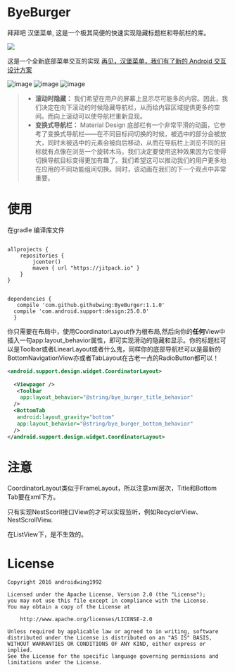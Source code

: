 # ByeBurger
拜拜吧 汉堡菜单, 这是一个极其简便的快速实现隐藏标题栏和导航栏的库。

[![](https://jitpack.io/v/githubwing/ByeBurger.svg)](https://jitpack.io/#githubwing/ByeBurger)


这是一个全新底部菜单交互的实现 [再见，汉堡菜单，我们有了新的 Android 交互设计方案](https://github.com/xitu/gold-miner/blob/master/TODO/bye-bye-burger.md)


![image](https://github.com/githubwing/ByeBurgerNavigationView/raw/master/img/title.gif)
![image](https://github.com/githubwing/ByeBurgerNavigationView/raw/master/img/book.gif)
![image](https://github.com/githubwing/ByeBurgerNavigationView/raw/master/img/webview.gif)


> *   **滚动时隐藏：** 我们希望在用户的屏幕上显示尽可能多的内容。因此，我们决定在向下滚动的时候隐藏导航栏，从而给内容区域提供更多的空间。而向上滚动可以使导航栏重新显现。
> *   **变换式导航栏：** Material Design 底部栏有一个非常平滑的动画，它参考了变换式导航栏——在不同目标间切换的时候，被选中的部分会被放大，同时未被选中的元素会被向后移动，从而在导航栏上浏览不同的目标就有点像在浏览一个旋转木马。我们决定要使用这种效果因为它使得切换导航目标变得更加有趣了。我们希望这可以推动我们的用户更多地在应用的不同功能组间切换。同时，该动画在我们的下一个观点中非常重要。

# 使用

在gradle 编译库文件

```gralde

allprojects {
    repositories {
        jcenter()
        maven { url "https://jitpack.io" }
    }
}


dependencies {
   compile 'com.github.githubwing:ByeBurger:1.1.0'
  compile 'com.android.support:design:25.0.0'
  }
```

你只需要在布局中，使用CoordinatorLayout作为根布局,然后向你的**任何**View中插入一句app:layout_behavior属性，即可实现滑动的隐藏和显示。你的标题栏可以是Toolbar或者LinearLayout或者什么鬼，同样你的底部导航栏可以是最新的BottomNavigationView亦或者TabLayout在古老一点的RadioButton都可以！

```xml
<android.support.design.widget.CoordinatorLayout>
 
  <Viewpager />
   <Toolbar
  	app:layout_behavior="@string/bye_burger_title_behavior"
  />
  <BottomTab 
   android:layout_gravity="bottom"
   app:layout_behavior="@string/bye_burger_bottom_behavior"
  />      
</android.support.design.widget.CoordinatorLayout>

```
# 注意
CoordinatorLayout类似于FrameLayout，所以注意xml层次，Title和Bottom Tab要在xml下方。

只有实现NestScorll接口View的才可以实现监听，例如RecyclerView、NestScrollView.

在ListView下，是不生效的。


# License

    Copyright 2016 androidwing1992

    Licensed under the Apache License, Version 2.0 (the "License");
    you may not use this file except in compliance with the License.
    You may obtain a copy of the License at
    
        http://www.apache.org/licenses/LICENSE-2.0
    
    Unless required by applicable law or agreed to in writing, software
    distributed under the License is distributed on an "AS IS" BASIS,
    WITHOUT WARRANTIES OR CONDITIONS OF ANY KIND, either express or implied.
    See the License for the specific language governing permissions and
    limitations under the License.
